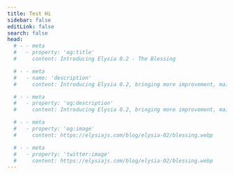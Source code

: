 ```yaml
---
title: Test Hi 
sidebar: false
editLink: false
search: false
head:
  # - - meta
  #   - property: 'og:title'
  #     content: Introducing Elysia 0.2 - The Blessing

  # - - meta
  #   - name: 'description'
  #     content: Introducing Elysia 0.2, bringing more improvement, mainly on TypeScript performance, type-inference, and better auto-completion and some new features to reduce boilerplate.

  # - - meta
  #   - property: 'og:description'
  #     content: Introducing Elysia 0.2, bringing more improvement, mainly on TypeScript performance, type-inference, and better auto-completion and some new features to reduce boilerplate.

  # - - meta
  #   - property: 'og:image'
  #     content: https://elysiajs.com/blog/elysia-02/blessing.webp

  # - - meta
  #   - property: 'twitter:image'
  #     content: https://elysiajs.com/blog/elysia-02/blessing.webp
---
```


<script setup>
    import Hi from '../../components/Hi.vue'
</script>

<Hi />